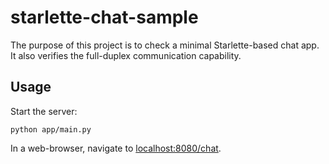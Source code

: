 # starlette-chat-sample

The purpose of this project is to check a minimal Starlette-based chat app.
It also verifies the full-duplex communication capability.

## Usage

Start the server:
```shell
python app/main.py
```

In a web-browser, navigate to [localhost:8080/chat](http://localhost:8080/chat).
